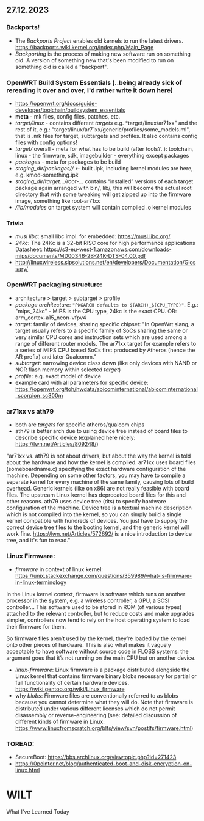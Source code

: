 
## 27.12.2023

### Backports!
- The *Backports Project* enables old kernels to run the latest drivers. https://backports.wiki.kernel.org/index.php/Main_Page
- *Backporting* is the process of making new software run on something old. A version of something new that's been modified to run on something old is called a "backport".

### OpenWRT Build System Essentials (..being already sick of rereading it over and over, I'd rather write it down here)
- https://openwrt.org/docs/guide-developer/toolchain/buildsystem_essentials
- **meta** - mk files, config files, patches, etc.
- *target/linux* - contains different *targets* e.g. *target/linux/ar71xx" and the rest of it, e.g.: "target/linux/ar71xx/generic/profiles/some_models.ml", that is .mk files for target, subtargets and profiles. It also contains config files with config options!
- *target/* overall - meta for what has to be build (after tools?..): toolchain, linux - the firmware, sdk, imagebuilder - everything except packages
- *packages* - meta for packages to be build
- *staging_dir/packages/<target>/* <- built .ipk, including kernel modules are here, e.g. kmod-something.ipk
- *staging_dir/target.../root-...* contains “installed” versions of each target package again arranged with bin/, lib/, this will become the actual root directory that with some tweaking will get zipped up into the firmware image, something like root-ar71xx
- */lib/modules* on target system will contain compiled .o kernel modules 


### Trivia
- *musl libc*: small libc impl. for embedded: https://musl.libc.org/
- *24kc*: The 24Kc is a 32-bit RISC core for high performance applications
  Datasheet: https://s3-eu-west-1.amazonaws.com/downloads-mips/documents/MD00346-2B-24K-DTS-04.00.pdf
- http://linuxwireless.sipsolutions.net/en/developers/Documentation/Glossary/

### OpenWRT packaging structure:
- architecture > target > subtarget > profile
- *package architecture*: `"PKGARCH defaults to $(ARCH)_$(CPU_TYPE)"`. E.g.: "mips_24kc" - MIPS is the CPU type, 24kc is the exact CPU. OR: arm_cortex-a15_neon-vfpv4
- *target*: family of devices, sharing specific chipset:
"In OpenWrt slang, a target usually refers to a specific family of SoCs sharing the same or very similar CPU cores and instruction sets which are used among a range of different router models.
The ar71xx target for example refers to a series of MIPS CPU based SoCs first produced by Atheros (hence the AR prefix) and later Qualcomm."
- *subtarget*: narrowing device class down (like only devices with NAND or NOR flash memory within selected *target*)
- *profile*: e.g. exact model of device
- example card with all parameters for specific device: https://openwrt.org/toh/hwdata/abicominternational/abicominternational_scorpion_sc300m

### ar71xx vs ath79
- both are *targets* for specific atheros/qualcom chips
- ath79 is better arch due to using device tree instead of board files to describe specific device (explained here nicely: https://lwn.net/Articles/809248/)

"ar71xx vs. ath79 is not about drivers, but about the way the kernel is told about the hardware and how the kernel is compiled.
ar71xx uses board files (someboardname.c) specifying the exact hardware configuration of the machine. Depending on some other factors, you may have to compile a separate kernel for every machine of the same family, causing lots of build overhead. Generic kernels (like on x86) are not really feasible with board files. The upstream Linux kernel has deprecated board files for this and other reasons.
ath79 uses device tree (dts) to specify hardware configuration of the machine. Device tree is a textual machine description which is not compiled into the kernel, so you can simply build a single kernel compatible with hundreds of devices. You just have to supply the correct device tree files to the booting kernel, and the generic kernel will work fine. https://lwn.net/Articles/572692/ is a nice introduction to device tree, and it's fun to read."


### Linux Firmware:

- *firmware* in context of linux kernel: https://unix.stackexchange.com/questions/359989/what-is-firmware-in-linux-terminology

In the Linux kernel context, firmware is software which runs on another processor in the system, e.g. a wireless controller, a GPU, a SCSI controller... This software used to be stored in ROM (of various types) attached to the relevant controller, but to reduce costs and make upgrades simpler, controllers now tend to rely on the host operating system to load their firmware for them.

So firmware files aren’t used by the kernel, they’re loaded by the kernel onto other pieces of hardware. This is also what makes it vaguely acceptable to have software without source code in FLOSS systems: the argument goes that it’s not running on the main CPU but on another device.
  
- *linux-firmware*: Linux firmware is a package distributed alongside the Linux kernel that contains firmware binary blobs necessary for partial or full functionality of certain hardware devices.
https://wiki.gentoo.org/wiki/Linux_firmware
- why *blobs*: Firmware files are conventionally referred to as blobs because you cannot determine what they will do. Note that firmware is distributed under various different licenses which do not permit disassembly or reverse-engineering (see: detailed discussion of different kinds of firmware in Linux: https://www.linuxfromscratch.org/blfs/view/svn/postlfs/firmware.html)

### TOREAD:
- SecureBoot: https://bbs.archlinux.org/viewtopic.php?id=271423
- https://0pointer.net/blog/authenticated-boot-and-disk-encryption-on-linux.html

# WILT
What I've Learned Today
